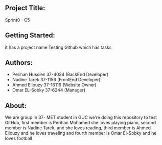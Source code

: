 ## Project Title:
 Sprint0 - C5

## Getting Started:
 it has a project name Testing Github which has tasks

## Authors:

- Perihan Hussien 37-4034 (BackEnd Developer)
- Nadine Tarek 37-1156 (FrontEnd Developer)
- Ahmed Ellouzy 37-16116 (Website Owner)
- Omar EL-Sobky 37-6244 (Manager)

## About:
 We are group in 37- MET student in GUC we're doing this repository to test GitHub, 
first member is Perihan Mohamed she loves playing piano,
second member is Nadine Tarek, and she loves reading,
third member is Ahmed Ellouzy and he loves traveling 
and fourth member is Omar El-Sobky and he loves football





